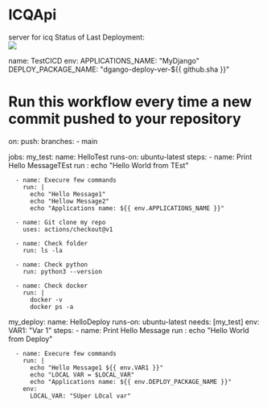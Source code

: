 # ICQApi
server for icq
Status of Last Deployment:<br>
<img src="https://github.com/SharunovEvgeny/ICQApi/workflows/TestCICD/badge.svg?branch=master"><br>




name: TestCICD
env:
  APPLICATIONS_NAME: "MyDjango"
  DEPLOY_PACKAGE_NAME: "dgango-deploy-ver-${{ github.sha }}"

# Run this workflow every time a new commit pushed to your repository
on:
  push:
    branches: 
      - main

jobs:
  my_test:
    name: HelloTest
    runs-on: ubuntu-latest
    steps:
      - name: Print Hello MessageTEst
        run : echo "Hello World from TEst"
        
      - name: Execure few commands
        run: |
          echo "Hello Message1"
          echo "Hellow Message2"
          echo "Applications name: ${{ env.APPLICATIONS_NAME }}"
          
      - name: Git clone my repo
        uses: actions/checkout@v1
        
      - name: Check folder
        run: ls -la
        
      - name: Check python
        run: python3 --version
        
      - name: Check docker
        run: |
          docker -v
          docker ps -a
  my_deploy:
    name: HelloDeploy
    runs-on: ubuntu-latest
    needs: [my_test]
    env:
      VAR1: "Var 1"
    steps:
      - name: Print Hello Message
        run : echo "Hello World from Deploy"
        
      - name: Execure few commands
        run: |
          echo "Hello Message1 ${{ env.VAR1 }}"
          echo "LOCAL VAR = $LOCAL_VAR"
          echo "Applications name: ${{ env.DEPLOY_PACKAGE_NAME }}"
        env:
          LOCAL_VAR: "SUper LOcal var"
    

